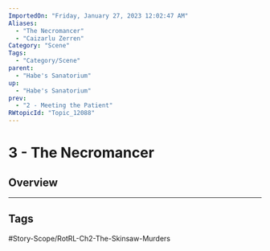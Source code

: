 ```yaml
---
ImportedOn: "Friday, January 27, 2023 12:02:47 AM"
Aliases:
  - "The Necromancer"
  - "Caizarlu Zerren"
Category: "Scene"
Tags:
  - "Category/Scene"
parent:
  - "Habe's Sanatorium"
up:
  - "Habe's Sanatorium"
prev:
  - "2 - Meeting the Patient"
RWtopicId: "Topic_12088"
---
```

# 3 - The Necromancer
## Overview

---
## Tags
#Story-Scope/RotRL-Ch2-The-Skinsaw-Murders

